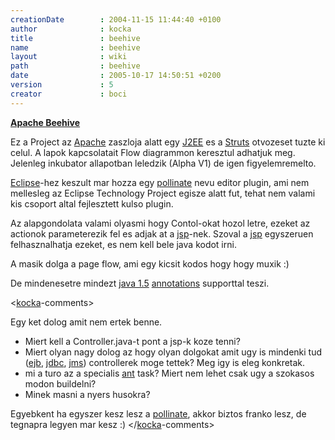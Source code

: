 ```yaml
---
creationDate        : 2004-11-15 11:44:40 +0100 
author              : kocka 
title               : beehive 
name                : beehive 
layout              : wiki 
path                : beehive 
date                : 2005-10-17 14:50:51 +0200 
version             : 5 
creator             : boci 
---
```

[__Apache Beehive__](http://beehive.apache.org/)

Ez a Project az [Apache](http://www.apache.org) zaszloja alatt egy [J2EE](j2ee.html) es a [Struts](struts.html) otvozeset tuzte ki celul. A lapok kapcsolatait Flow diagrammon keresztul adhatjuk meg. Jelenleg inkubator allapotban leledzik (Alpha V1) de igen figyelemremelto.

[Eclipse](Eclipse.html)-hez keszult mar hozza egy [pollinate](pollinate.html) nevu editor plugin, ami nem mellesleg az Eclipse Technology Project egisze alatt fut, tehat nem valami kis csoport altal fejlesztett kulso plugin.

Az alapgondolata valami olyasmi hogy Contol-okat hozol letre, ezeket az actionok parameterezik fel es adjak at a [jsp](JSP.html)-nek. Szoval a [jsp](JSP.html) egyszeruen felhasznalhatja ezeket, es nem kell bele java kodot irni.

A masik dolga a page flow, ami egy kicsit kodos hogy hogy muxik :)

De mindenesetre mindezt [java 1.5](java%201.5.html) [annotations](annotations.html) supporttal teszi.

<[kocka](kocka.html)-comments>

Egy ket dolog amit nem ertek benne.

*   Miert kell a Controller.java-t pont a jsp-k koze tenni?
*   Miert olyan nagy dolog az hogy olyan dolgokat amit ugy is mindenki tud ([ejb](EJB.html), [jdbc](JDBC.html), [jms](JMS.html)) controllerek moge tettek? Meg igy is eleg konkretak.
*   mi a turo az a specialis [ant](ant.html) task? Miert nem lehet csak ugy a szokasos modon buildelni?
*   Minek masni a nyers husokra?

Egyebkent ha egyszer kesz lesz a [pollinate](pollinate.html), akkor biztos franko lesz, de tegnapra legyen mar kesz :)
</[kocka](kocka.html)-comments>
